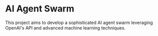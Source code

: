 # AI Agent Swarm
This project aims to develop a sophisticated AI agent swarm leveraging OpenAI's API and advanced machine learning techniques.
